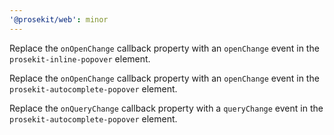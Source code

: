 ```yaml
---
'@prosekit/web': minor
---
```


Replace the `onOpenChange` callback property with an `openChange` event in the `prosekit-inline-popover` element.

Replace the `onOpenChange` callback property with an `openChange` event in the `prosekit-autocomplete-popover` element.

Replace the `onQueryChange` callback property with a `queryChange` event in the `prosekit-autocomplete-popover` element.
